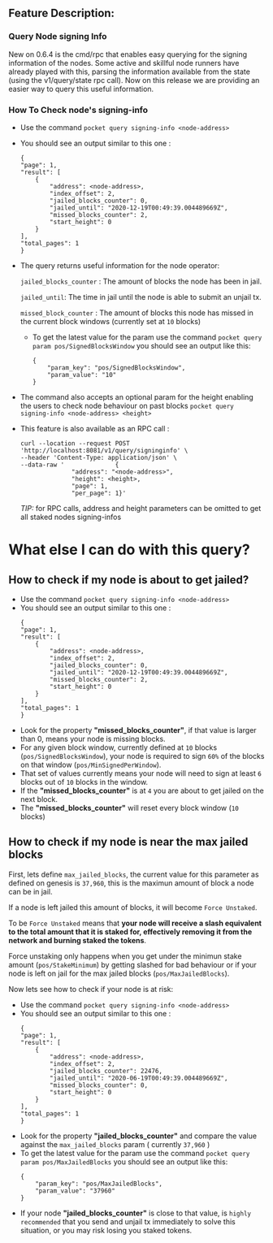 ## Feature Description:
### Query Node signing Info
New on 0.6.4 is the cmd/rpc that enables easy querying for the signing information of the nodes.
Some active and skillful node runners have already played with this, parsing the information available from the state (using the v1/query/state rpc call). Now on this release we are providing an easier way to query this useful information.


### How To Check node's signing-info
- Use the command ```pocket query signing-info <node-address> ```
- You should see an output similar to this one :
    ```
    {
    "page": 1,
    "result": [
        {
            "address": <node-address>,
            "index_offset": 2,
            "jailed_blocks_counter": 0,
            "jailed_until": "2020-12-19T00:49:39.004489669Z",
            "missed_blocks_counter": 2,
            "start_height": 0
        }
    ],
    "total_pages": 1
    }
    ```
- The query returns useful information for the node operator:

  ```jailed_blocks_counter``` : The amount of blocks the node has been in jail.

  ```jailed_until```: The time in jail until the node is able to submit an unjail tx.

  ```missed_block_counter``` : The amount of blocks this node has missed in the current block windows (currently set at ```10``` blocks)

	- To get the latest value for the param use the command ```pocket query param pos/SignedBlocksWindow```
	  you should see an output like this:
	    ```
		{
			"param_key": "pos/SignedBlocksWindow",
			"param_value": "10"
		}
		```

- The command also accepts an optional param for the height enabling the users to check node behaviour on past blocks
  ```pocket query signing-info <node-address> <height> ```


- This feature is also available as an RPC call :
    ```
    curl --location --request POST 'http://localhost:8081/v1/query/signinginfo' \
    --header 'Content-Type: application/json' \
    --data-raw '              {
                  "address": "<node-address>",
                  "height": <height>,
                  "page": 1,
                  "per_page": 1}'
    ```
  *TIP:* for RPC calls, address and height parameters can be omitted to get all staked nodes signing-infos

# What else I  can do with this query?

## How to check if my node is about to get jailed?
- Use the command ```pocket query signing-info <node-address> ```
- You should see an output similar to this one :
    ```
    {
    "page": 1,
    "result": [
        {
            "address": <node-address>,
            "index_offset": 2,
            "jailed_blocks_counter": 0,
            "jailed_until": "2020-12-19T00:49:39.004489669Z",
            "missed_blocks_counter": 2,
            "start_height": 0
        }
    ],
    "total_pages": 1
    }
    ```
- Look for the property **"missed_blocks_counter"**, if that value is larger than 0, means your node is missing blocks.
- For any given block window, currently defined at ```10``` blocks (```pos/SignedBlocksWindow```),
  your node is required to sign ```60%``` of the blocks on that window (```pos/MinSignedPerWindow```).
- That set of values currently means your node will need to sign at least ```6``` blocks out of ```10``` blocks in the window.
- If the **"missed_blocks_counter"** is at ```4``` you are about to get jailed on the next block.
- The **"missed_blocks_counter"** will reset every block window (```10``` blocks)


## How to check if my node is near the max jailed blocks

First, lets define ```max_jailed_blocks```, the current value for this parameter as defined on genesis is ```37,960```,
this is the maximun amount of block a node can be in jail.

If a node is left jailed this amount of blocks, it will become ```Force Unstaked```.

To be ```Force Unstaked``` means that **your node will receive a slash equivalent to the total amount that it is staked for, effectively removing it from the network and burning staked the tokens**.

Force unstaking only happens when you get under the minimun stake amount (```pos/StakeMinimum```) by getting slashed for bad behaviour or if your node is left on jail for the max jailed blocks (```pos/MaxJailedBlocks```).

Now lets see how to check if your node is at risk:

- Use the command ```pocket query signing-info <node-address> ```
- You should see an output similar to this one :
    ```
    {
    "page": 1,
    "result": [
        {
            "address": <node-address>,
            "index_offset": 2,
            "jailed_blocks_counter": 22476,
            "jailed_until": "2020-06-19T00:49:39.004489669Z",
            "missed_blocks_counter": 0,
            "start_height": 0
        }
    ],
    "total_pages": 1
    }
    ```
- Look for the property **"jailed_blocks_counter"** and compare the value against the ```max_jailed_blocks``` param ( currently ```37,960``` )
- To get the latest value for the param use the command ```pocket query param pos/MaxJailedBlocks```
  you should see an output like this:
    ```
    {
        "param_key": "pos/MaxJailedBlocks",
        "param_value": "37960"
    }
    ```
- If your node  **"jailed_blocks_counter"** is close to that value, is ```highly recommended``` that you send and unjail tx immediately to solve this situation, or you may risk losing you staked tokens.

